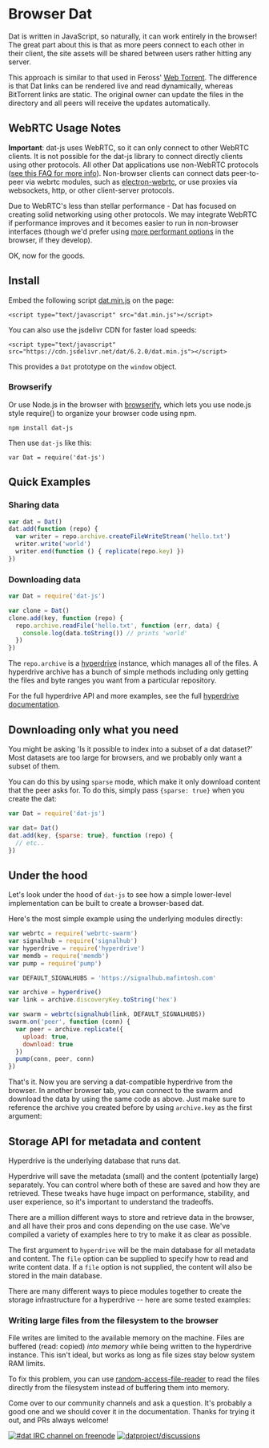 # Browser Dat

Dat is written in JavaScript, so naturally, it can work entirely in the browser! The great part about this is that as more peers connect to each other in their client, the site assets will be shared between users rather hitting any server.

This approach is similar to that used in Feross' [Web Torrent](http://webtorrent.io). The difference is that Dat links can be rendered live and read dynamically, whereas BitTorrent links are static. The original owner can update the files in the directory and all peers will receive the updates automatically.

## WebRTC Usage Notes

**Important**: dat-js uses WebRTC, so it can only connect to other WebRTC clients. It is not possible for the dat-js library to connect directly clients using other protocols. All other Dat applications use non-WebRTC protocols ([see this FAQ for more info](https://docs.datproject.org/faq#does-dat-use-webrtc)). Non-browser clients can connect dats peer-to-peer via webrtc modules, such as [electron-webrtc](https://github.com/mappum/electron-webrtc), or use proxies via websockets, http, or other client-server protocols.

Due to WebRTC's less than stellar performance - Dat has focused on creating solid networking using other protocols. We may integrate WebRTC if performance improves and it becomes easier to run in non-browser interfaces (though we'd prefer using [more performant options](https://github.com/noffle/web-udp) in the browser, if they develop).

OK, now for the goods.

## Install

Embed the following script [dat.min.js](https://cdn.jsdelivr.net/dat/6.2.0/dat.min.js) on the page:
```
<script type="text/javascript" src="dat.min.js"></script>
```

You can also use the jsdelivr CDN for faster load speeds:

```
<script type="text/javascript" src="https://cdn.jsdelivr.net/dat/6.2.0/dat.min.js"></script>
```

This provides a `Dat` prototype on the `window` object.

### Browserify

Or use Node.js in the browser with [browserify](http://github.com/substack/node-browserify), which lets you use node.js style require() to organize your browser code using npm.

```
npm install dat-js
```

Then use `dat-js` like this:

```
var Dat = require('dat-js')
```

## Quick Examples

### Sharing data

```js
var dat = Dat()
dat.add(function (repo) {
  var writer = repo.archive.createFileWriteStream('hello.txt')
  writer.write('world')
  writer.end(function () { replicate(repo.key) })
})
```

### Downloading data

```js
var Dat = require('dat-js')

var clone = Dat()
clone.add(key, function (repo) {
  repo.archive.readFile('hello.txt', function (err, data) {
    console.log(data.toString()) // prints 'world'
  })
})
```

The `repo.archive` is a [hyperdrive](http://github.com/mafintosh/hyperdrive) instance, which manages all of the files. A hyperdrive archive has a bunch of simple methods including only getting the files and byte ranges you want from a particular repository.

For the full hyperdrive API and more examples, see the full [hyperdrive documentation](/hyperdrive).

## Downloading only what you need

You might be asking 'Is it possible to index into a subset of a dat dataset?' Most datasets are too large for browsers, and we probably only want a subset of them.

You can do this by using `sparse` mode, which make it only download content that the peer asks for. To do this, simply pass `{sparse: true}` when you create the dat:

```js
var Dat = require('dat-js')

var dat= Dat()
dat.add(key, {sparse: true}, function (repo) {
  // etc..
})
```

## Under the hood

Let's look under the hood of `dat-js` to see how a simple lower-level implementation can be built to create a browser-based dat.

Here's the most simple example using the underlying modules directly:

```js
var webrtc = require('webrtc-swarm')
var signalhub = require('signalhub')
var hyperdrive = require('hyperdrive')
var memdb = require('memdb')
var pump = require('pump')

var DEFAULT_SIGNALHUBS = 'https://signalhub.mafintosh.com'

var archive = hyperdrive()
var link = archive.discoveryKey.toString('hex')

var swarm = webrtc(signalhub(link, DEFAULT_SIGNALHUBS))
swarm.on('peer', function (conn) {
  var peer = archive.replicate({
    upload: true,
    download: true
  })
  pump(conn, peer, conn)
})
```

That's it. Now you are serving a dat-compatible hyperdrive from the browser. In another browser tab, you can connect to the swarm and download the data by using the same code as above. Just make sure to reference the archive you created before by using `archive.key` as the first argument:

## Storage API for metadata and content

Hyperdrive is the underlying database that runs dat.

Hyperdrive will save the metadata (small) and the content (potentially large) separately. You can control where both of these are saved and how they are retrieved. These tweaks have huge impact on performance, stability, and user experience, so it's important to understand the tradeoffs.

There are a million different ways to store and retrieve data in the browser, and all have their pros and cons depending on the use case. We've compiled a variety of examples here to try to make it as clear as possible.

The first argument to `hyperdrive` will be the main database for all metadata and content. The `file` option can be supplied to specify how to read and write content data. If a `file` option is not supplied, the content will also be stored in the main database.

There are many different ways to piece modules together to create the storage infrastructure for a hyperdrive -- here are some tested examples:

### Writing large files from the filesystem to the browser

File writes are limited to the available memory on the machine. Files are buffered (read: copied) *into memory* while being written to the hyperdrive instance. This isn't ideal, but works as long as file sizes stay below system RAM limits.

To fix this problem, you can use [random-access-file-reader](https://github.com/mafintosh/random-access-file-reader) to read the files directly from the filesystem instead of buffering them into memory.

Come over to our community channels and ask a question. It's probably a good one and we should cover it in the documentation. Thanks for trying it out, and PRs always welcome!

[![#dat IRC channel on freenode](https://img.shields.io/badge/irc%20channel-%23dat%20on%20freenode-blue.svg)](http://webchat.freenode.net/?channels=dat)
[![datproject/discussions](https://badges.gitter.im/Join%20Chat.svg)](https://gitter.im/datproject/discussions?utm_source=badge&utm_medium=badge&utm_campaign=pr-badge&utm_content=badge)
